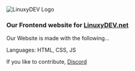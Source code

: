 ![LinuxyDEV Logo](https://gitlab.com/linuxy-dev/website/raw/master/assist/assists/LInuxyDEV_LOGO_BLUE.png)


### Our Frontend website for [LinuxyDEV.net](https://www.linuxydev.net)

Our Website is made with the following...

Languages: HTML, CSS, JS

If you like to contribute, [Discord](https://discord.gg/HGhtcfv8H4)